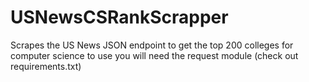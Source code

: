 # USNewsCSRankScrapper
Scrapes the US News JSON endpoint to get the top 200 colleges for computer science to use you will need the request module (check out requirements.txt)
